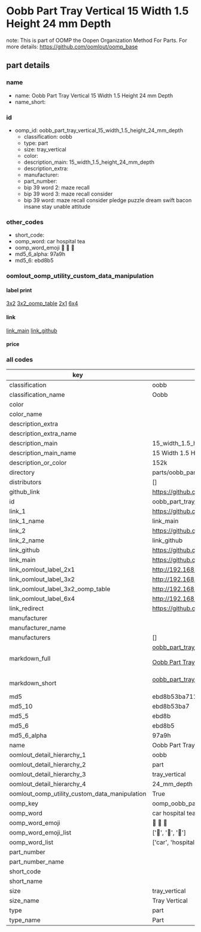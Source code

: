 # Oobb Part Tray Vertical 15 Width 1.5 Height 24 mm Depth  

note: This is part of OOMP the Oopen Organization Method For Parts. For more details: https://github.com/oomlout/oomp_base

##  part details
  







### name
* name: Oobb Part Tray Vertical 15 Width 1.5 Height 24 mm Depth
* name_short: 
### id
* oomp_id: oobb_part_tray_vertical_15_width_1.5_height_24_mm_depth
  * classification: oobb
  * type: part
  * size: tray_vertical
  * color: 
  * description_main: 15_width_1.5_height_24_mm_depth
  * description_extra: 
  * manufacturer: 
  * part_number: 
  * bip 39 word 2: maze recall
  * bip 39 word 3: maze recall consider
  * bip 39 word: maze recall consider pledge puzzle dream swift bacon insane stay unable attitude

### other_codes
* short_code: 
* oomp_word: car hospital tea
* oomp_word_emoji :car: :hospital: :tea:
* md5_6_alpha: 97a9h
* md5_6: ebd8b5






### oomlout_oomp_utility_custom_data_manipulation
#### label print
[3x2](http://192.168.1.245:1112/?label=oomp%2097a9h)
[3x2_oomp_table](http://192.168.1.108:1112/?label=oomp%2097a9h)
[2x1](http://192.168.1.242:1112/?label=oomp%2097a9h)
[6x4](http://192.168.1.55:1112/?label=oomp%2097a9h)    

#### link

[link_main](https://github.com/oomlout/oomlout_oomp_version_1_messy/tree/main/parts/oobb_part_tray_vertical_15_width_1.5_height_24_mm_depth) [link_github](https://github.com/oomlout/oomlout_oomp_version_1_messy/tree/main/parts/oobb_part_tray_vertical_15_width_1.5_height_24_mm_depth)                             

#### price







### all codes 
| key | value |  
| --- | --- |  
| classification | oobb |  
| classification_name | Oobb |  
| color |  |  
| color_name |  |  
| description_extra |  |  
| description_extra_name |  |  
| description_main | 15_width_1.5_height_24_mm_depth |  
| description_main_name | 15 Width 1.5 Height 24 mm Depth |  
| description_or_color | 152k |  
| directory | parts/oobb_part_tray_vertical_15_width_1.5_height_24_mm_depth |  
| distributors | [] |  
| github_link | https://github.com/oomlout/oomlout_oomp_part_src/tree/main/parts/oobb_part_tray_vertical_15_width_1.5_height_24_mm_depth |  
| id | oobb_part_tray_vertical_15_width_1.5_height_24_mm_depth |  
| link_1 | https://github.com/oomlout/oomlout_oomp_version_1_messy/tree/main/parts/oobb_part_tray_vertical_15_width_1.5_height_24_mm_depth |  
| link_1_name | link_main |  
| link_2 | https://github.com/oomlout/oomlout_oomp_version_1_messy/tree/main/parts/oobb_part_tray_vertical_15_width_1.5_height_24_mm_depth |  
| link_2_name | link_github |  
| link_github | https://github.com/oomlout/oomlout_oomp_version_1_messy/tree/main/parts/oobb_part_tray_vertical_15_width_1.5_height_24_mm_depth |  
| link_main | https://github.com/oomlout/oomlout_oomp_version_1_messy/tree/main/parts/oobb_part_tray_vertical_15_width_1.5_height_24_mm_depth |  
| link_oomlout_label_2x1 | http://192.168.1.242:1112/?label=oomp%2097a9h |  
| link_oomlout_label_3x2 | http://192.168.1.245:1112/?label=oomp%2097a9h |  
| link_oomlout_label_3x2_oomp_table | http://192.168.1.108:1112/?label=oomp%2097a9h |  
| link_oomlout_label_6x4 | http://192.168.1.55:1112/?label=oomp%2097a9h |  
| link_redirect | https://github.com/oomlout/oomlout_oomp_version_1_messy/tree/main/parts/oobb_part_tray_vertical_15_width_1.5_height_24_mm_depth |  
| manufacturer |  |  
| manufacturer_name |  |  
| manufacturers | [] |  
| markdown_full | [oobb_part_tray_vertical_15_width_1.5_height_24_mm_depth](none)<br>[](none)<br>[Oobb Part Tray Vertical 15 Width 1.5 Height 24 Mm Depth](none)<br><br> |  
| markdown_short | [oobb_part_tray_vertical_15_width_1.5_height_24_mm_depth](none)<br><br> |  
| md5 | ebd8b53ba7115b790a577a685eacdc4c |  
| md5_10 | ebd8b53ba7 |  
| md5_5 | ebd8b |  
| md5_6 | ebd8b5 |  
| md5_6_alpha | 97a9h |  
| name | Oobb Part Tray Vertical 15 Width 1.5 Height 24 mm Depth |  
| oomlout_detail_hierarchy_1 | oobb |  
| oomlout_detail_hierarchy_2 | part |  
| oomlout_detail_hierarchy_3 | tray_vertical |  
| oomlout_detail_hierarchy_4 | 24_mm_depth |  
| oomlout_oomp_utility_custom_data_manipulation | True |  
| oomp_key | oomp_oobb_part_tray_vertical_15_width_1.5_height_24_mm_depth |  
| oomp_word | car hospital tea |  
| oomp_word_emoji | :car: :hospital: :tea: |  
| oomp_word_emoji_list | [':car:', ':hospital:', ':tea:'] |  
| oomp_word_list | ['car', 'hospital', 'tea'] |  
| part_number |  |  
| part_number_name |  |  
| short_code |  |  
| short_name |  |  
| size | tray_vertical |  
| size_name | Tray Vertical |  
| type | part |  
| type_name | Part |  
